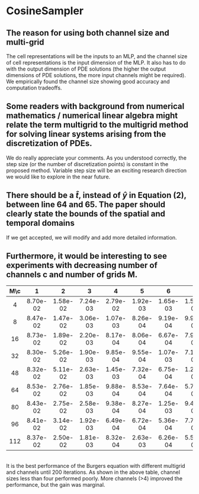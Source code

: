 # CosineSampler


## __The reason for using both channel size and multi-grid__<br>
The cell representations will be the inputs to an MLP, and the channel size of cell representations is the input dimension of the MLP. It also has to do with the output dimension of PDE solutions (the higher the output dimensions of PDE solutions, the more input channels might be required). We empirically found the channel size showing good accuracy and computation tradeoffs.

## __Some readers with background from numerical mathematics / numerical linear algebra might relate the term multigrid to the multigrid method for solving linear systems arising from the discretization of PDEs.__<br>
We do really appreciate your comments. As you understood correctly, the step size (or the number of discretization points) is constant in the proposed method. Variable step size will be an exciting research direction we would like to explore in the near future. 

## __There should be a $\hat{t}$, instead of $\hat{y}$ in Equation (2), between line 64 and 65. The paper should clearly state the bounds of the spatial and temporal domains__<br>
If we get accepted, we will modify and add more detailed information.

## __Furthermore, it would be interesting to see experiments with decreasing number of channels c and number of grids M.__<br>

|M\c|1|2|3|4|5|6|7|8|
|:---:|:---:|:---:|:---:|:---:|:---:|:---:|:---:|:---:|
|4|8.70e-02|1.58e-02|7.24e-03|2.79e-02|1.92e-03|1.65e-03|1.53e-03|1.35e-03|
|8|8.47e-02|1.47e-02|3.06e-03|1.07e-03|8.26e-04|9.19e-04|9.94e-04|8.56e-04|
|16|8.73e-02|1.89e-02|2.20e-03|8.17e-04|8.06e-04|6.67e-04|7.96e-04|6.52e-04|
|32|8.30e-02|5.26e-02|1.90e-03|9.85e-04|9.55e-04|1.07e-03|7.11e-04|7.52e-04|
|48|8.32e-02|5.11e-02|2.63e-03|1.45e-03|7.32e-04|6.75e-04|1.24e-03|4.40e-04|
|64|8.53e-02|2.76e-02|1.85e-03|9.88e-04|8.53e-04|7.64e-04|5.71e-04|4.89e-04|
|80|8.43e-02|2.75e-02|2.58e-03|9.38e-04|8.27e-04|1.25e-03|9.42e-04|5.01e-04|
|96|8.41e-02|3.14e-02|1.92e-03|6.49e-04|6.72e-04|5.36e-04|7.74e-04|5.68e-04|
|112|8.37e-02|2.50e-02|1.81e-03|8.32e-04|2.63e-03|6.26e-04|5.51e-04|4.46e-04|

<br>
It is the best performance of the Burgers equation with different multigrid and channels until 200 iterations. As shown in the above table, channel sizes less than four performed poorly. More channels (>4) improved the performance, but the gain was marginal.  
